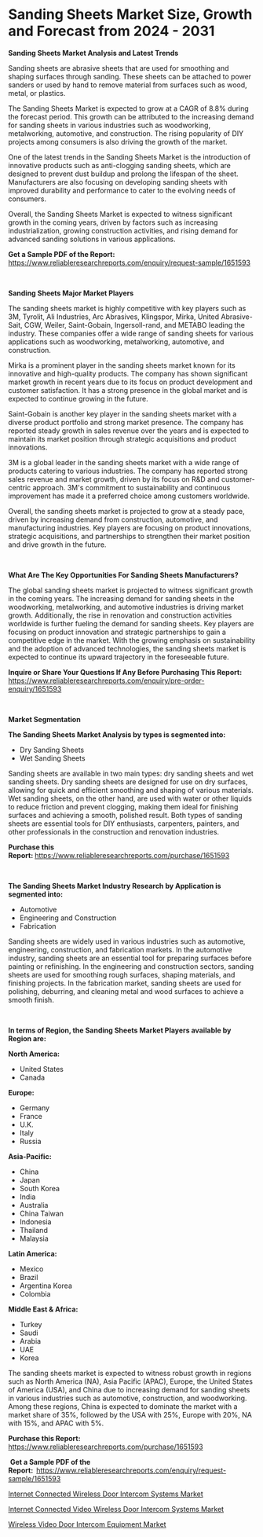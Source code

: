 <p><h1>Sanding Sheets Market Size, Growth and Forecast from 2024 - 2031</h1></p><p><strong>Sanding Sheets Market Analysis and Latest Trends</strong></p>
<p><p>Sanding sheets are abrasive sheets that are used for smoothing and shaping surfaces through sanding. These sheets can be attached to power sanders or used by hand to remove material from surfaces such as wood, metal, or plastics.</p><p>The Sanding Sheets Market is expected to grow at a CAGR of 8.8% during the forecast period. This growth can be attributed to the increasing demand for sanding sheets in various industries such as woodworking, metalworking, automotive, and construction. The rising popularity of DIY projects among consumers is also driving the growth of the market.</p><p>One of the latest trends in the Sanding Sheets Market is the introduction of innovative products such as anti-clogging sanding sheets, which are designed to prevent dust buildup and prolong the lifespan of the sheet. Manufacturers are also focusing on developing sanding sheets with improved durability and performance to cater to the evolving needs of consumers.</p><p>Overall, the Sanding Sheets Market is expected to witness significant growth in the coming years, driven by factors such as increasing industrialization, growing construction activities, and rising demand for advanced sanding solutions in various applications.</p></p>
<p><strong>Get a Sample PDF of the Report:&nbsp;</strong> <a href="https://www.reliableresearchreports.com/enquiry/request-sample/1651593">https://www.reliableresearchreports.com/enquiry/request-sample/1651593</a></p>
<p>&nbsp;</p>
<p><strong>Sanding Sheets Major Market Players</strong></p>
<p><p>The sanding sheets market is highly competitive with key players such as 3M, Tyrolit, Ali Industries, Arc Abrasives, Klingspor, Mirka, United Abrasive-Sait, CGW, Weiler, Saint-Gobain, Ingersoll-rand, and METABO leading the industry. These companies offer a wide range of sanding sheets for various applications such as woodworking, metalworking, automotive, and construction.</p><p>Mirka is a prominent player in the sanding sheets market known for its innovative and high-quality products. The company has shown significant market growth in recent years due to its focus on product development and customer satisfaction. It has a strong presence in the global market and is expected to continue growing in the future.</p><p>Saint-Gobain is another key player in the sanding sheets market with a diverse product portfolio and strong market presence. The company has reported steady growth in sales revenue over the years and is expected to maintain its market position through strategic acquisitions and product innovations.</p><p>3M is a global leader in the sanding sheets market with a wide range of products catering to various industries. The company has reported strong sales revenue and market growth, driven by its focus on R&D and customer-centric approach. 3M's commitment to sustainability and continuous improvement has made it a preferred choice among customers worldwide.</p><p>Overall, the sanding sheets market is projected to grow at a steady pace, driven by increasing demand from construction, automotive, and manufacturing industries. Key players are focusing on product innovations, strategic acquisitions, and partnerships to strengthen their market position and drive growth in the future.</p></p>
<p>&nbsp;</p>
<p><strong>What Are The Key Opportunities For Sanding Sheets Manufacturers?</strong></p>
<p><p>The global sanding sheets market is projected to witness significant growth in the coming years. The increasing demand for sanding sheets in the woodworking, metalworking, and automotive industries is driving market growth. Additionally, the rise in renovation and construction activities worldwide is further fueling the demand for sanding sheets. Key players are focusing on product innovation and strategic partnerships to gain a competitive edge in the market. With the growing emphasis on sustainability and the adoption of advanced technologies, the sanding sheets market is expected to continue its upward trajectory in the foreseeable future.</p></p>
<p><strong>Inquire or Share Your Questions If Any Before Purchasing This Report:</strong> <a href="https://www.reliableresearchreports.com/enquiry/pre-order-enquiry/1651593">https://www.reliableresearchreports.com/enquiry/pre-order-enquiry/1651593</a></p>
<p>&nbsp;</p>
<p><strong>Market Segmentation</strong></p>
<p><strong>The Sanding Sheets Market Analysis by types is segmented into:</strong></p>
<p><ul><li>Dry Sanding Sheets</li><li>Wet Sanding Sheets</li></ul></p>
<p><p>Sanding sheets are available in two main types: dry sanding sheets and wet sanding sheets. Dry sanding sheets are designed for use on dry surfaces, allowing for quick and efficient smoothing and shaping of various materials. Wet sanding sheets, on the other hand, are used with water or other liquids to reduce friction and prevent clogging, making them ideal for finishing surfaces and achieving a smooth, polished result. Both types of sanding sheets are essential tools for DIY enthusiasts, carpenters, painters, and other professionals in the construction and renovation industries.</p></p>
<p><strong>Purchase this Report:&nbsp;</strong><a href="https://www.reliableresearchreports.com/purchase/1651593">https://www.reliableresearchreports.com/purchase/1651593</a></p>
<p>&nbsp;</p>
<p><strong>The Sanding Sheets Market Industry Research by Application is segmented into:</strong></p>
<p><ul><li>Automotive</li><li>Engineering and Construction</li><li>Fabrication</li></ul></p>
<p><p>Sanding sheets are widely used in various industries such as automotive, engineering, construction, and fabrication markets. In the automotive industry, sanding sheets are an essential tool for preparing surfaces before painting or refinishing. In the engineering and construction sectors, sanding sheets are used for smoothing rough surfaces, shaping materials, and finishing projects. In the fabrication market, sanding sheets are used for polishing, deburring, and cleaning metal and wood surfaces to achieve a smooth finish.</p></p>
<p>&nbsp;</p>
<p><strong>In terms of Region, the Sanding Sheets Market Players available by Region are:</strong></p>
<p>
    <p> <strong> North America: </strong>
        <ul>
            <li>United States</li>
            <li>Canada</li>
        </ul>
        </p> 
    <p> <strong> Europe: </strong>
        <ul>
            <li>Germany</li>
            <li>France</li>
            <li>U.K.</li>
            <li>Italy</li>
            <li>Russia</li>
        </ul>
        </p> 
    <p> <strong> Asia-Pacific: </strong>
        <ul>
            <li>China</li>
            <li>Japan</li>
            <li>South Korea</li>
            <li>India</li>
            <li>Australia</li>
            <li>China Taiwan</li>
            <li>Indonesia</li>
            <li>Thailand</li>
            <li>Malaysia</li>
        </ul>
        </p> 
    <p> <strong> Latin America: </strong>
        <ul>
            <li>Mexico</li>
            <li>Brazil</li>
            <li>Argentina Korea</li>
            <li>Colombia</li>
        </ul>
        </p> 
    <p> <strong> Middle East & Africa: </strong>
        <ul>
            <li>Turkey</li>
            <li>Saudi</li>
            <li>Arabia</li>
            <li>UAE</li>
            <li>Korea</li>
        </ul>
    </p>
    </p>
<p><p>The sanding sheets market is expected to witness robust growth in regions such as North America (NA), Asia Pacific (APAC), Europe, the United States of America (USA), and China due to increasing demand for sanding sheets in various industries such as automotive, construction, and woodworking. Among these regions, China is expected to dominate the market with a market share of 35%, followed by the USA with 25%, Europe with 20%, NA with 15%, and APAC with 5%.</p></p>
<p><strong>Purchase this Report: </strong><a href="https://www.reliableresearchreports.com/purchase/1651593">https://www.reliableresearchreports.com/purchase/1651593</a></p>
<p>&nbsp;<strong>Get a Sample PDF of the Report:&nbsp;&nbsp;</strong><a href="https://www.reliableresearchreports.com/enquiry/request-sample/1651593">https://www.reliableresearchreports.com/enquiry/request-sample/1651593</a></p>
<p><strong></strong></p>
<p><p><a href="https://view.publitas.com/reportprime-1/internet-connected-wireless-door-intercom-systems-market-growth-market-trends-covid-19-impact-and-forecasts-for-period-from-2023-2030/">Internet Connected Wireless Door Intercom Systems Market</a></p><p><a href="https://view.publitas.com/reportprime-1/internet-connected-video-wireless-door-intercom-systems-market-challenges-opportunities-and-growth-drivers-and-major-market-players-forecasted-for-period-from-2023-2030/">Internet Connected Video Wireless Door Intercom Systems Market</a></p><p><a href="https://view.publitas.com/reportprime-1/wireless-video-door-intercom-equipment-market-research-report-reveals-the-latest-trends-and-opportunities-of-this-market-for-period-from-2023-2030/">Wireless Video Door Intercom Equipment Market</a></p></p>
